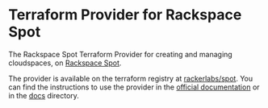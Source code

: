 Terraform Provider for Rackspace Spot
=====================================

The Rackspace Spot Terraform Provider for creating and managing cloudspaces, on [Rackspace Spot](https://spot.rackspace.com/).

The provider is available on the terraform registry at [rackerlabs/spot](https://registry.terraform.io/providers/rackerlabs/spot/latest). You can find the instructions to use the provider in the [official documentation](https://registry.terraform.io/providers/rackerlabs/spot/latest/docs) or in the [docs](./docs/index.md) directory.